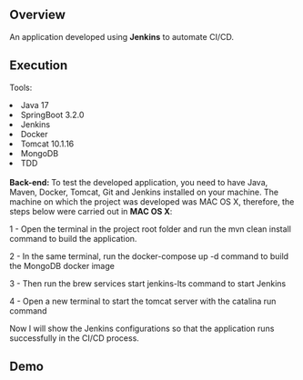 ## Overview

An application developed using <strong>Jenkins</strong> to automate CI/CD.

## Execution

Tools:
<li> Java 17 </li>
<li> SpringBoot 3.2.0 </li>
<li> Jenkins </li>
<li> Docker </li>
<li> Tomcat 10.1.16 </li>
<li> MongoDB </li>
<li> TDD </li>
<br>
<strong>Back-end: </strong>
To test the developed application, you need to have Java, Maven, Docker, Tomcat, Git and Jenkins installed on your machine.
The machine on which the project was developed was MAC OS X, therefore, the steps below were carried out in <strong>MAC OS X</strong>:


1 - Open the terminal in the project root folder and run the mvn clean install command to build the application.


2 - In the same terminal, run the docker-compose up -d command to build the MongoDB docker image


3 - Then run the brew services start jenkins-lts command to start Jenkins


4 - Open a new terminal to start the tomcat server with the catalina run command


Now I will show the Jenkins configurations so that the application runs successfully in the CI/CD process.

## Demo
